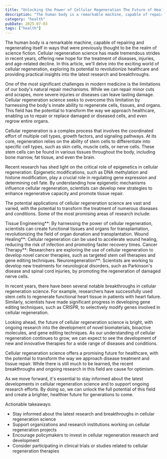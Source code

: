 ```yaml
---
title: "Unlocking the Power of Cellular Regeneration The Future of Health and Wellness"
description: "The human body is a remarkable machine, capable of repairing and regenerating itself in ways that were previously thought to be the realm of science f..."
category: "health"
pubDate: 2025-07-03
tags: ["health"]
---
```


The human body is a remarkable machine, capable of repairing and regenerating itself in ways that were previously thought to be the realm of science fiction. Cellular regeneration science has made tremendous strides in recent years, offering new hope for the treatment of diseases, injuries, and age-related decline. In this article, we'll delve into the exciting world of cellular regeneration, exploring its potential to revolutionize healthcare and providing practical insights into the latest research and breakthroughs.

One of the most significant challenges in modern medicine is the limitations of our body's natural repair mechanisms. While we can repair minor cuts and scrapes, more severe injuries or diseases can leave lasting damage. Cellular regeneration science seeks to overcome this limitation by harnessing the body's innate ability to regenerate cells, tissues, and organs. This field has the potential to transform the way we approach healthcare, enabling us to repair or replace damaged or diseased cells, and even regrow entire organs.

Cellular regeneration is a complex process that involves the coordinated effort of multiple cell types, growth factors, and signaling pathways. At its core, regeneration relies on the ability of stem cells to differentiate into specific cell types, such as skin cells, muscle cells, or nerve cells. These stem cells can be found in various tissues throughout the body, including bone marrow, fat tissue, and even the brain.

Recent research has shed light on the critical role of epigenetics in cellular regeneration. Epigenetic modifications, such as DNA methylation and histone modification, play a crucial role in regulating gene expression and determining cell fate. By understanding how epigenetic mechanisms influence cellular regeneration, scientists can develop new strategies to enhance regenerative capacity and promote tissue repair.

The potential applications of cellular regeneration science are vast and varied, with the potential to transform the treatment of numerous diseases and conditions. Some of the most promising areas of research include:

Tissue Engineering**: By harnessing the power of cellular regeneration, scientists can create functional tissues and organs for transplantation, revolutionizing the field of organ donation and transplantation.
Wound Healing**: Cellular regeneration can be used to accelerate wound healing, reducing the risk of infection and promoting faster recovery times.
Cancer Therapy**: Researchers are exploring the use of cellular regeneration to develop novel cancer therapies, such as targeted stem cell therapies and gene editing techniques.
Neuroregeneration**: Scientists are working to develop new treatments for neurological disorders, such as Parkinson's disease and spinal cord injuries, by promoting the regeneration of damaged nerve cells.

In recent years, there have been several notable breakthroughs in cellular regeneration science. For example, researchers have successfully used stem cells to regenerate functional heart tissue in patients with heart failure. Similarly, scientists have made significant progress in developing gene editing techniques, such as CRISPR, to selectively modify genes involved in cellular regeneration.

Looking ahead, the future of cellular regeneration science is bright, with ongoing research into the development of novel biomaterials, bioactive molecules, and gene editing techniques. As our understanding of cellular regeneration continues to grow, we can expect to see the development of new and innovative therapies for a wide range of diseases and conditions.

Cellular regeneration science offers a promising future for healthcare, with the potential to transform the way we approach disease treatment and tissue repair. While there is still much to be learned, the recent breakthroughs and ongoing research in this field are cause for optimism.

As we move forward, it's essential to stay informed about the latest developments in cellular regeneration science and to support ongoing research efforts. By doing so, we can unlock the full potential of this field and create a brighter, healthier future for generations to come.

Actionable takeaways:

* Stay informed about the latest research and breakthroughs in cellular regeneration science
* Support organizations and research institutions working on cellular regeneration projects
* Encourage policymakers to invest in cellular regeneration research and development
* Consider participating in clinical trials or studies related to cellular regeneration therapies